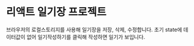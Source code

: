 # 리액트 일기장 프로젝트

브라우저의 로컬스토리지를 사용해 일기장을 저장, 삭제, 수정합니다.
초기 state에 데이터값이 없어 일기작성하기를 클릭해 작성하면 일기가 보입니다.

